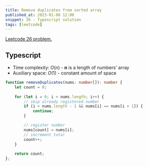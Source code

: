 ```yaml
---
title: Remove duplicates from sorted array
published_at: 2023-01-06 12:00
snippet: 26 - Typescript solution
tags: [leetcode]
---
```


[Leetcode 26 problem.](https://leetcode.com/problems/remove-duplicates-from-sorted-array/)

## Typescript

- Time complexity: $O(n)$ - **n** is a length of numbers' array
- Auxiliary space: $O(1)$ - constant amount of space

```typescript
function removeDuplicates(nums: number[]): number {
    let count = 0;
    
    for (let i = 0; i < nums.length; i++) {
	    // skip already registered number
        if (i < nums.length - 1 && nums[i] == nums[i + 1]) {
            continue;
        }

		// register number
        nums[count] = nums[i];
        // increment total
        count++;
    }
    
    return count;
};
```